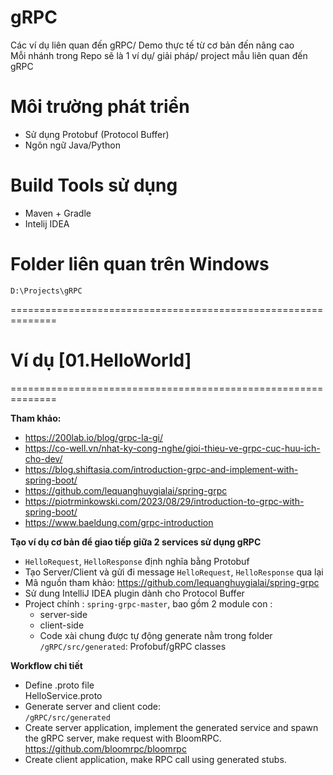 
# gRPC
Các ví dụ liên quan đến gRPC/ Demo thực tế từ cơ bản đến nâng cao<br/>
Mỗi nhánh trong Repo sẽ là 1 ví dụ/ giải pháp/ project mẫu liên quan đến gRPC

# Môi trường phát triển
- Sử dụng Protobuf (Protocol Buffer)
- Ngôn ngữ Java/Python

# Build Tools sử dụng
- Maven + Gradle
- Intelij IDEA

# Folder liên quan trên Windows
```
D:\Projects\gRPC
```

==============================================================

# Ví dụ [01.HelloWorld]
==============================================================

**Tham khảo:**<br/>
- https://200lab.io/blog/grpc-la-gi/
- https://co-well.vn/nhat-ky-cong-nghe/gioi-thieu-ve-grpc-cuc-huu-ich-cho-dev/
- https://blog.shiftasia.com/introduction-grpc-and-implement-with-spring-boot/
- https://github.com/lequanghuygialai/spring-grpc
- https://piotrminkowski.com/2023/08/29/introduction-to-grpc-with-spring-boot/
- https://www.baeldung.com/grpc-introduction

**Tạo ví dụ cơ bản để giao tiếp giữa 2 services sử dụng gRPC**
- `HelloRequest`, `HelloResponse` định nghĩa bằng Protobuf 
- Tạo Server/Client và gửi đi message `HelloRequest`, `HelloResponse` qua lại
- Mã nguồn tham khảo: https://github.com/lequanghuygialai/spring-grpc
- Sử dung IntelliJ IDEA plugin dành cho Protocol Buffer
- Project chính : `spring-grpc-master`, bao gồm 2 module con :
  - server-side
  - client-side
  - Code xài chung được tự động generate nằm trong folder `/gRPC/src/generated`: Profobuf/gRPC classes

**Workflow chi tiết**
- Define .proto file <br/>
  HelloService.proto
- Generate server and client code: <br/>
  `/gRPC/src/generated`
- Create server application, implement the generated service and spawn the gRPC server, make request with BloomRPC.
  https://github.com/bloomrpc/bloomrpc
- Create client application, make RPC call using generated stubs.
